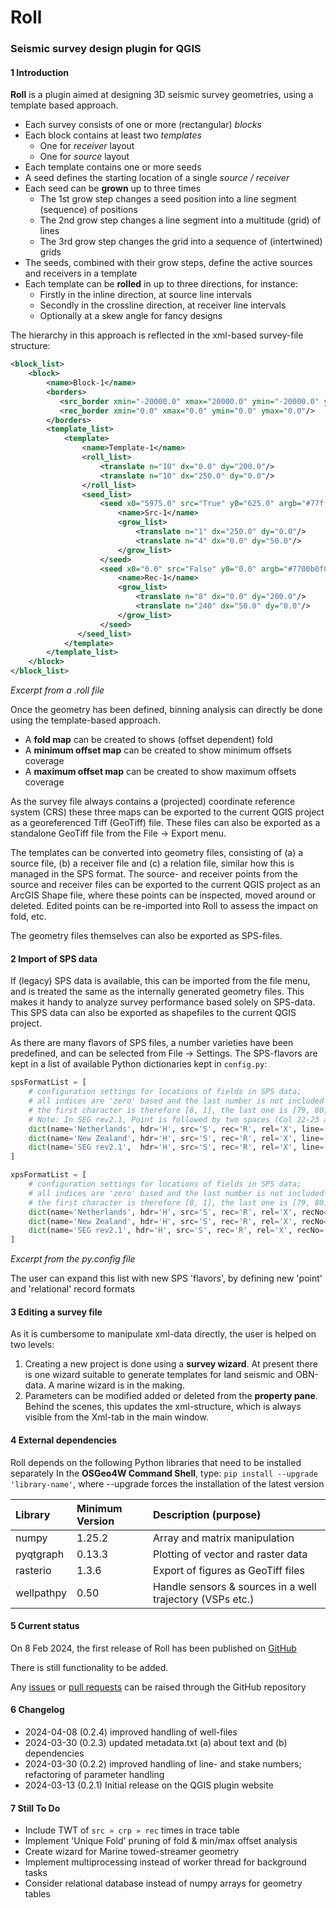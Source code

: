 # Roll

### Seismic survey design plugin for QGIS

#### 1	Introduction

**Roll** is a plugin aimed at designing 3D seismic survey geometries, using a template based approach.

- Each survey consists of one or more (rectangular) *blocks*
- Each block contains at least two *templates* 
  - One for *receiver* layout
  - One for *source* layout
- Each template contains one or more seeds
- A seed defines the starting location of a single *source / receiver*
- Each seed can be **grown** up to three times
  - The 1st grow step changes a seed position into a line segment (sequence) of positions
  - The 2nd grow step changes a line segment into a multitude (grid) of lines 
  - The 3rd grow step changes the grid into a sequence of (intertwined) grids
- The seeds, combined with their grow steps, define the active sources and receivers in a template
- Each template can be **rolled**  in up to three directions, for instance:
  - Firstly in the inline direction, at source line intervals
  - Secondly in the crossline direction, at receiver line intervals
  - Optionally at a skew angle for fancy designs

The hierarchy in this approach is reflected in the xml-based survey-file structure: 

```xml
<block_list>
    <block>
        <name>Block-1</name>
        <borders>
           <src_border xmin="-20000.0" xmax="20000.0" ymin="-20000.0" ymax="20000.0"/>
           <rec_border xmin="0.0" xmax="0.0" ymin="0.0" ymax="0.0"/>
        </borders>
        <template_list>
            <template>
                <name>Template-1</name>
                <roll_list>
                    <translate n="10" dx="0.0" dy="200.0"/>
                    <translate n="10" dx="250.0" dy="0.0"/>
                </roll_list>
                <seed_list>
                    <seed x0="5975.0" src="True" y0="625.0" argb="#77ff0000" typno="0" azi="False" patno="0">
                        <name>Src-1</name>
                        <grow_list>
                            <translate n="1" dx="250.0" dy="0.0"/>
                            <translate n="4" dx="0.0" dy="50.0"/>
                        </grow_list>
                    </seed>
                    <seed x0="0.0" src="False" y0="0.0" argb="#7700b0f0" typno="0" azi="False" patno="1">
                        <name>Rec-1</name>
                        <grow_list>
                            <translate n="8" dx="0.0" dy="200.0"/>
                            <translate n="240" dx="50.0" dy="0.0"/>
                        </grow_list>
                    </seed>
               </seed_list>
            </template>
        </template_list>
    </block>
</block_list>
```

*Excerpt from a .roll file*

Once the geometry has been defined, binning analysis can directly be done using the template-based approach.

- A **fold map** can be created to shows (offset dependent) fold
- A **minimum offset map** can be created to show minimum offsets coverage
- A **maximum offset map** can be created to show maximum offsets coverage

As the survey file always contains a (projected) coordinate reference system (CRS) these three maps can be exported to the current QGIS project as a georeferenced Tiff (GeoTiff) file. These files can also be exported as a standalone GeoTiff file from the  File -> Export menu.

The templates can be converted into geometry files, consisting of (a) a source file, (b) a receiver file and (c) a relation file, similar how this is managed in the SPS format. The source- and receiver points from the source and receiver files can be exported to the current QGIS project as an ArcGIS Shape file, where these points can be inspected, moved around or deleted. Edited points can be re-imported into Roll to assess the impact on fold, etc.

The geometry files themselves can also be exported as SPS-files.



#### 2	Import of SPS data

If (legacy) SPS data is available, this can be imported from the file menu, and is treated the same as the internally generated geometry files. This makes it handy to analyze survey performance based solely on SPS-data. This SPS data can also be exported as shapefiles to the current QGIS project.

As there are many flavors of SPS files, a number varieties have been predefined, and can be selected from File -> Settings. The SPS-flavors are kept in a list of available Python dictionaries kept in `config.py`:

```python
spsFormatList = [
    # configuration settings for locations of fields in SPS data;
    # all indices are 'zero' based and the last number is not included
    # the first character is therefore [0, 1], the last one is [79, 80]
    # Note: In SEG rev2.1, Point is followed by two spaces (Col 22-23 as per SPS 2.1 format)
    dict(name='Netherlands', hdr='H', src='S', rec='R', rel='X', line=[11, 15], point=[21, 25], index=[25, 26], code=[26, 28], depth=[33, 37], east=[47, 55], north=[57, 65], elev=[65, 71]),
    dict(name='New Zealand', hdr='H', src='S', rec='R', rel='X', line=[13, 17], point=[17, 21], index=[23, 24], code=[24, 26], depth=[30, 34], east=[47, 55], north=[57, 65], elev=[65, 71]),
    dict(name='SEG rev2.1',  hdr='H', src='S', rec='R', rel='X', line=[1, 12], point=[11, 21], index=[23, 24], code=[24, 25],depth=[30, 34],east=[46, 55],north=[55, 65],elev=[65, 71],),
]

xpsFormatList = [
    # configuration settings for locations of fields in SPS data;
    # all indices are 'zero' based and the last number is not included
    # the first character is therefore [0, 1], the last one is [79, 80]
    dict(name='Netherlands', hdr='H', src='S', rec='R', rel='X', recNo=[8, 11], srcLin=[23, 27], srcPnt=[33, 37], srcInd=[37, 38], recLin=[57, 61], recMin=[67, 71], recMax=[75, 79], recInd=[79, 80]),
    dict(name='New Zealand', hdr='H', src='S', rec='R', rel='X', recNo=[8, 15], srcLin=[29, 33], srcPnt=[33, 37], srcInd=[37, 38], recLin=[61, 65], recMin=[65, 69], recMax=[75, 79], recInd=[79, 80]),
    dict(name='SEG rev2.1', hdr='H', src='S', rec='R', rel='X', recNo=[7, 15], srcLin=[17, 27], srcPnt=[27, 37], srcInd=[37, 38], recLin=[49, 59], recMin=[59, 69], recMax=[69, 79], recInd=[79, 80]),
]
```

*Excerpt from the py.config file*

The user can expand this list with new SPS 'flavors', by defining new 'point' and 'relational' record formats



#### 3	Editing a survey file

As it is cumbersome to manipulate xml-data directly, the user is helped on two levels:

1. Creating a new project is done using a **survey wizard**. At present there is one wizard suitable to generate templates for land seismic and OBN-data. A marine wizard is in the making.
2. Parameters can be modified added or deleted from the **property pane**. Behind the scenes, this updates the xml-structure, which is always visible from the Xml-tab in the main window.



#### 4	External dependencies

Roll depends on the following Python libraries that need to be installed separately 
In the **OSGeo4W Command Shell**, type: ```pip install --upgrade 'library-name'```,  where --upgrade forces the installation of the latest version

| Library    | Minimum Version | Description (purpose)                                      |
| :--------- | :-------------- | :--------------------------------------------------------- |
| numpy      | 1.25.2          | Array and matrix manipulation                              |
| pyqtgraph  | 0.13.3          | Plotting of vector and raster data                         |
| rasterio   | 1.3.6           | Export of figures as GeoTiff  files                        |
| wellpathpy | 0.50            | Handle sensors  & sources in a well trajectory (VSPs etc.) |



#### 5	Current status

On 8 Feb 2024, the first release of Roll has been published on [GitHub](https://github.com/MrBeee/roll)

There is still functionality to be added.

Any [issues](https://github.com/MrBeee/roll/issues) or [pull requests](https://github.com/MrBeee/roll/pulls) can be raised through the GitHub repository



#### 6	Changelog

- 2024-04-08 (0.2.4) improved handling of well-files
- 2024-03-30 (0.2.3) updated metadata.txt (a) about text and (b) dependencies
- 2024-03-30 (0.2.2) improved handling of line- and stake numbers; refactoring of parameter handling
- 2024-03-13 (0.2.1) Initial release on the QGIS plugin website



#### 7	Still To Do

- Include TWT of `src » crp » rec` times in trace table 
- Implement 'Unique Fold' pruning of fold & min/max offset analysis
- Create wizard for Marine towed-streamer geometry
- Implement multiprocessing instead of worker thread for background tasks
- Consider relational database instead of numpy arrays for geometry tables





